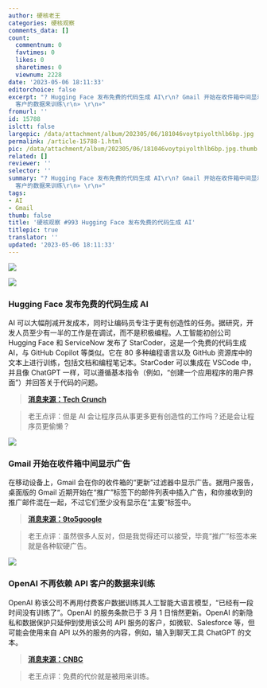 ```yaml
---
author: 硬核老王
categories: 硬核观察
comments_data: []
count:
  commentnum: 0
  favtimes: 0
  likes: 0
  sharetimes: 0
  viewnum: 2228
date: '2023-05-06 18:11:33'
editorchoice: false
excerpt: "? Hugging Face 发布免费的代码生成 AI\r\n? Gmail 开始在收件箱中间显示广告\r\n? OpenAI 不再依赖 API
  客户的数据来训练\r\n» \r\n»"
fromurl: ''
id: 15788
islctt: false
largepic: /data/attachment/album/202305/06/181046voytpiyolthlb6bp.jpg
permalink: /article-15788-1.html
pic: /data/attachment/album/202305/06/181046voytpiyolthlb6bp.jpg.thumb.jpg
related: []
reviewer: ''
selector: ''
summary: "? Hugging Face 发布免费的代码生成 AI\r\n? Gmail 开始在收件箱中间显示广告\r\n? OpenAI 不再依赖 API
  客户的数据来训练\r\n» \r\n»"
tags:
- AI
- Gmail
thumb: false
title: '硬核观察 #993 Hugging Face 发布免费的代码生成 AI'
titlepic: true
translator: ''
updated: '2023-05-06 18:11:33'
---
```


![](/data/attachment/album/202305/06/181046voytpiyolthlb6bp.jpg)


![](/data/attachment/album/202305/06/181056fcrccr2yj0lybeyc.jpg)


### Hugging Face 发布免费的代码生成 AI


AI 可以大幅削减开发成本，同时让编码员专注于更有创造性的任务。据研究，开发人员至少有一半的工作是在调试，而不是积极编程。人工智能初创公司 Hugging Face 和 ServiceNow 发布了 StarCoder，这是一个免费的代码生成 AI，与 GitHub Copilot 等类似。它在 80 多种编程语言以及 GitHub 资源库中的文本上进行训练，包括文档和编程笔记本。StarCoder 可以集成在 VSCode 中，并且像 ChatGPT 一样，可以遵循基本指令（例如，“创建一个应用程序的用户界面”）并回答关于代码的问题。



> 
> **[消息来源：Tech Crunch](https://techcrunch.com/2023/05/04/hugging-face-and-servicenow-release-a-free-code-generating-model/)**
> 
> 
> 



> 
> 老王点评：但是 AI 会让程序员从事更多更有创造性的工作吗？还是会让程序员更偷懒？
> 
> 
> 


![](/data/attachment/album/202305/06/181104rb0i2os8chtxceoi.jpg)


### Gmail 开始在收件箱中间显示广告


在移动设备上，Gmail 会在你的收件箱的“更新”过滤器中显示广告。据用户报告，桌面版的 Gmail 近期开始在“推广”标签下的邮件列表中插入广告，和你接收到的推广邮件混在一起，不过它们至少没有显示在“主要”标签中。



> 
> **[消息来源：9to5google](https://9to5google.com/2023/05/05/gmail-ads-increase-2023/)**
> 
> 
> 



> 
> 老王点评：虽然很多人反对，但是我觉得还可以接受，毕竟“推广”标签本来就是各种软硬广告。
> 
> 
> 


![](/data/attachment/album/202305/06/181120qj6j164e6mj86u6j.jpg)


### OpenAI 不再依赖 API 客户的数据来训练


OpenAI 称该公司不再用付费客户数据训练其人工智能大语言模型，“已经有一段时间没有训练了”。OpenAI 的服务条款已于 3 月 1 日悄然更新。OpenAI 的新隐私和数据保护只延伸到使用该公司 API 服务的客户，如微软、Salesforce 等，但可能会使用来自 API 以外的服务的内容，例如，输入到聊天工具 ChatGPT 的文本。



> 
> **[消息来源：CNBC](https://www.cnbc.com/2023/05/05/sam-altman-openai-wont-tap-into-customer-apis.html)**
> 
> 
> 



> 
> 老王点评：免费的代价就是被用来训练。
> 
> 
>